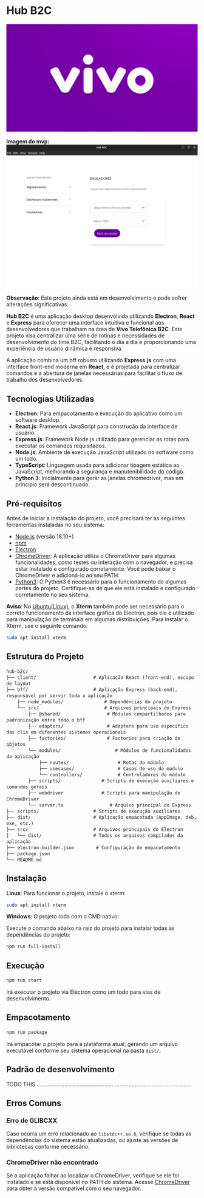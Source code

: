# Hub B2C

![Vivo](assets/image.png)

**Imagem do mvp:**
![Hub B2C](assets/hub-b2c.png)

**Observação**: Este projeto ainda está em desenvolvimento e pode sofrer alterações significativas.

**Hub B2C** é uma aplicação desktop desenvolvida utilizando **Electron**, **React** e **Express** para oferecer uma interface intuitiva e funcional aos desenvolvedores que trabalham na área de **Vivo Telefônica B2C**. Este projeto visa centralizar uma série de rotinas e necessidades de desenvolvimento do time B2C, facilitando o dia a dia e proporcionando uma experiência de usuário dinâmica e responsiva.

A aplicação combina um bff robusto utilizando **Express.js** com uma interface front-end moderna em **React**, e é projetada para centralizar comandos e a abertura de janelas necessárias para facilitar o fluxo de trabalho dos desenvolvedores.

## Tecnologias Utilizadas

- **Electron**: Para empacotamento e execução do aplicativo como um software desktop.
- **React.js**: Framework JavaScript para construção da interface de usuário.
- **Express.js**: Framework Node.js utilizado para gerenciar as rotas para executar os comandos requisitados.
- **Node.js**: Ambiente de execução JavaScript utilizado no software como um todo.
- **TypeScript**: Linguagem usada para adicionar tipagem estática ao JavaScript, melhorando a segurança e manutenibilidade do código.
- **Python 3**: Inicialmente para gerar as janelas chromedriver, mas em princípio será descontinuado.

## Pré-requisitos

Antes de iniciar a instalação do projeto, você precisará ter as seguintes ferramentas instaladas no seu sistema:

- [Node.js](https://nodejs.org/) (versão 18.10+)
- [npm](https://www.npmjs.com/)
- [Electron](https://www.electronjs.org/)
- [ChromeDriver](https://sites.google.com/a/chromium.org/chromedriver/downloads): A aplicação utiliza o ChromeDriver para algumas funcionalidades, como testes ou interação com o navegador, e precisa estar instalado e configurado corretamente. Você pode baixar o ChromeDriver e adicioná-lo ao seu PATH.
- [Python3](https://www.python.org/): O Python3 é necessário para o funcionamento de algumas partes do projeto. Certifique-se de que ele está instalado e configurado corretamente no seu sistema.

**Aviso**: No [Ubuntu(Linux)](https://ubuntu.com/), o **Xterm** também pode ser necessário para o correto funcionamento da interface gráfica do Electron, pois ele é utilizado para manipulação de terminais em algumas distribuições. Para instalar o Xterm, use o seguinte comando:
```bash
sudo apt install xterm
```

## Estrutura do Projeto

    hub-b2c/
    ├── client/                     # Aplicação React (front-end), escopo de layout
    ├── bff/                        # Aplicação Express (back-end), responsável por servir toda a aplicação
        ├── node_modules/               # Dependências do projeto
        └── src/                        # Arquivos principais do Express
            ├── @shared/                 # Módulos compartilhados para padronização entre todo o bff
            ├── adapters/                # Adapters para uso especifico das clis em diferentes sistemas operacionais
            ├── factories/               # Factories para criação de objetos
            └── modules/                    # Módulos de funcionalidades da aplicação 
                ├── routes/                  # Rotas do módulo
                ├── usecases/                # Casos de uso do módulo
                └── controllers/             # Controladores do módulo
            ├── scripts/               # Scripts de execução auxiliares e comandos gerais
            ├── webdriver              # Scripts para manipulação do ChromeDriver
            └── server.ts                 # Arquivo principal do Express
    ├── scripts/                    # Scripts de execução auxiliares
    ├── dist/                       # Aplicação empacotada (AppImage, deb, exe, etc.)
    ├── src/                        # Arquivos principais do Electron
    │   └── dist/                   # Todos os arquivos compilados da aplicação
    ├── electron-builder.json        # Configuração de empacotamento
    ├── package.json
    └── README.md


## Instalação
**Linux**: Para funcionar o projeto, instale o xterm:
```bash
sudo apt install xterm
```
**Windows**: O projeto roda com o CMD nativo:

Execute o comando abaixo na raíz do projeto para instalar todas as dependências do projeto:
```bash
npm run full-install
```

## Execução
```bash
npm run start
```
Irá executar o projeto via Electron como um todo para vias de desenvolvimento.

## Empacotamento
```bash
npm run package
```
Irá empacotar o projeto para a plataforma atual, gerando um arquivo executável conforme seu sistema operacional na pasta `dist/`.

## Padrão de desenvolvimento
TODO THIS
..................................................
..................................................

## Erros Comuns

### Erro de GLIBCXX
Caso ocorra um erro relacionado ao `libstdc++.so.6`, verifique se todas as dependências do sistema estão atualizadas, ou ajuste as versões de bibliotecas conforme necessário.

### ChromeDriver não encontrado
Se a aplicação falhar ao localizar o ChromeDriver, verifique se ele foi instalado e se está disponível no PATH do sistema. Acesse [ChromeDriver](https://sites.google.com/a/chromium.org/chromedriver/downloads) para obter a versão compatível com o seu navegador.

